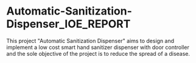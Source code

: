 # Automatic-Sanitization-Dispenser_IOE_REPORT

This project "Automatic Sanitization Dispenser" aims to design and implement a low cost smart
hand sanitizer dispenser with door controller and the sole objective of the project is to reduce the
spread of a disease.
